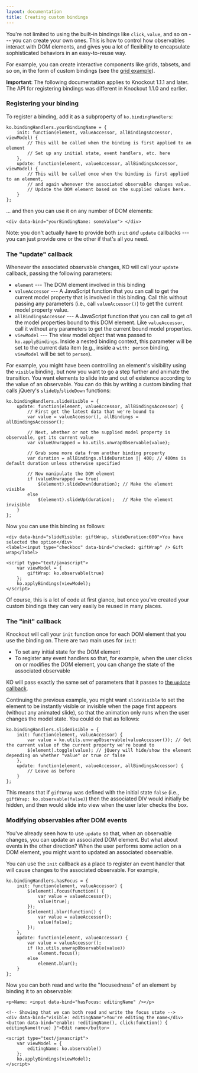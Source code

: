 ```yaml
---
layout: documentation
title: Creating custom bindings
---
```


You're not limited to using the built-in bindings like `click`, `value`, and so on --- you can create your own ones. This is how to control how observables interact with DOM elements, and gives you a lot of flexibility to encapsulate sophisticated behaviors in an easy-to-reuse way.

For example, you can create interactive components like grids, tabsets, and so on, in the form of custom bindings (see the [grid example](../examples/grid.html)).

**Important**: The following documentation applies to Knockout 1.1.1 and later. The API for registering bindings was different in Knockout 1.1.0 and earlier.

### Registering your binding

To register a binding, add it as a subproperty of `ko.bindingHandlers`:

    ko.bindingHandlers.yourBindingName = {
        init: function(element, valueAccessor, allBindingsAccessor, viewModel) {
            // This will be called when the binding is first applied to an element
            // Set up any initial state, event handlers, etc. here
        },
        update: function(element, valueAccessor, allBindingsAccessor, viewModel) {
            // This will be called once when the binding is first applied to an element,
            // and again whenever the associated observable changes value.
            // Update the DOM element based on the supplied values here.
        }
    };
   
... and then you can use it on any number of DOM elements:

    <div data-bind="yourBindingName: someValue"> </div>

Note: you don't actually have to provide both `init` *and* `update` callbacks --- you can just provide one or the other if that's all you need.

### The "update" callback

Whenever the associated observable changes, KO will call your `update` callback, passing the following parameters:

 * `element` --- The DOM element involved in this binding
 * `valueAccessor` --- A JavaScript function that you can call to get the current model property that is involved in this binding. Call this without passing any parameters (i.e., call `valueAccessor()`) to get the current model property value.
 * `allBindingsAccessor` --- A JavaScript function that you can call to get *all* the model properties bound to this DOM element. Like `valueAccessor`, call it without any parameters to get the current bound model properties. 
 * `viewModel` --- The view model object that was passed to `ko.applyBindings`. Inside a nested binding context, this parameter will be set to the current data item (e.g., inside a `with: person` binding, `viewModel` will be set to `person`).
 
For example, you might have been controlling an element's visibility using the `visible` binding, but now you want to go a step further and animate the transition. You want elements to slide into and out of existence according to the value of an observable. You can do this by writing a custom binding that calls jQuery's `slideUp`/`slideDown` functions:

    ko.bindingHandlers.slideVisible = {
        update: function(element, valueAccessor, allBindingsAccessor) {
            // First get the latest data that we're bound to
            var value = valueAccessor(), allBindings = allBindingsAccessor();
            
            // Next, whether or not the supplied model property is observable, get its current value
            var valueUnwrapped = ko.utils.unwrapObservable(value); 
            
            // Grab some more data from another binding property
            var duration = allBindings.slideDuration || 400; // 400ms is default duration unless otherwise specified
            
            // Now manipulate the DOM element
            if (valueUnwrapped == true) 
                $(element).slideDown(duration); // Make the element visible
            else 
                $(element).slideUp(duration);   // Make the element invisible
        }
    };

Now you can use this binding as follows:
   
    <div data-bind="slideVisible: giftWrap, slideDuration:600">You have selected the option</div>
    <label><input type="checkbox" data-bind="checked: giftWrap" /> Gift wrap</label>
    
    <script type="text/javascript">
        var viewModel = {
            giftWrap: ko.observable(true)
        };
        ko.applyBindings(viewModel);
    </script>

Of course, this is a lot of code at first glance, but once you've created your custom bindings they can very easily be reused in many places.

### The "init" callback

Knockout will call your `init` function once for each DOM element that you use the binding on. There are two main uses for `init`:

 * To set any initial state for the DOM element
 * To register any event handlers so that, for example, when the user clicks on or modifies the DOM element, you can change the state of the associated observable

KO will pass exactly the same set of parameters that it passes to [the `update` callback](#the_update_callback).

Continuing the previous example, you might want `slideVisible` to set the element to be instantly visible or invisible when the page first appears (without any animated slide), so that the animation only runs when the user changes the model state. You could do that as follows:

    ko.bindingHandlers.slideVisible = {
        init: function(element, valueAccessor) {
            var value = ko.utils.unwrapObservable(valueAccessor()); // Get the current value of the current property we're bound to
            $(element).toggle(value); // jQuery will hide/show the element depending on whether "value" or true or false
        },
        update: function(element, valueAccessor, allBindingsAccessor) {
            // Leave as before
        }
    };

This means that if `giftWrap` was defined with the initial state `false` (i.e., `giftWrap: ko.observable(false)`) then the associated DIV would initially be hidden, and then would slide into view when the user later checks the box.

### Modifying observables after DOM events

You've already seen how to use `update` so that, when an observable changes, you can update an associated DOM element. But what about events in the other direction? When the user performs some action on a DOM element, you might want to updated an associated observable.

You can use the `init` callback as a place to register an event handler that will cause changes to the associated observable. For example,

    ko.bindingHandlers.hasFocus = {
        init: function(element, valueAccessor) {
            $(element).focus(function() {
                var value = valueAccessor();
                value(true);
            });
            $(element).blur(function() {
                var value = valueAccessor();
                value(false);
            });           
        },
        update: function(element, valueAccessor) {
            var value = valueAccessor();
            if (ko.utils.unwrapObservable(value))
                element.focus();
            else
                element.blur();
        }
    };

Now you can both read and write the "focusedness" of an element by binding it to an observable:

    <p>Name: <input data-bind="hasFocus: editingName" /></p>
    
    <!-- Showing that we can both read and write the focus state -->
    <div data-bind="visible: editingName">You're editing the name</div>
    <button data-bind="enable: !editingName(), click:function() { editingName(true) }">Edit name</button>
    
    <script type="text/javascript">
        var viewModel = {
            editingName: ko.observable()
        };
        ko.applyBindings(viewModel);
    </script>
